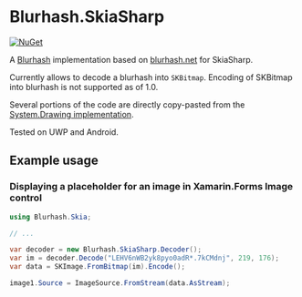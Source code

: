 # Blurhash.SkiaSharp

[![NuGet](https://img.shields.io/nuget/v/Blurhash.SkiaSharp.svg)](https://www.nuget.org/packages/BlurHash.SkiaSharp/)

A [Blurhash](https://github.com/woltapp/blurhash) implementation based on
[blurhash.net](https://github.com/MarkusPalcer/blurhash.net) for SkiaSharp.

Currently allows to decode a blurhash into `SKBitmap`. Encoding of SKBitmap into
blurhash is not supported as of 1.0.

Several portions of the code are directly copy-pasted from the [System.Drawing
implementation](https://github.com/MarkusPalcer/blurhash.net/tree/master/Blurhash-System.Drawing).

Tested on UWP and Android.

## Example usage

### Displaying a placeholder for an image in Xamarin.Forms Image control

```csharp
using Blurhash.Skia;

// ...

var decoder = new Blurhash.SkiaSharp.Decoder();
var im = decoder.Decode("LEHV6nWB2yk8pyo0adR*.7kCMdnj", 219, 176);
var data = SKImage.FromBitmap(im).Encode();

image1.Source = ImageSource.FromStream(data.AsStream);
```